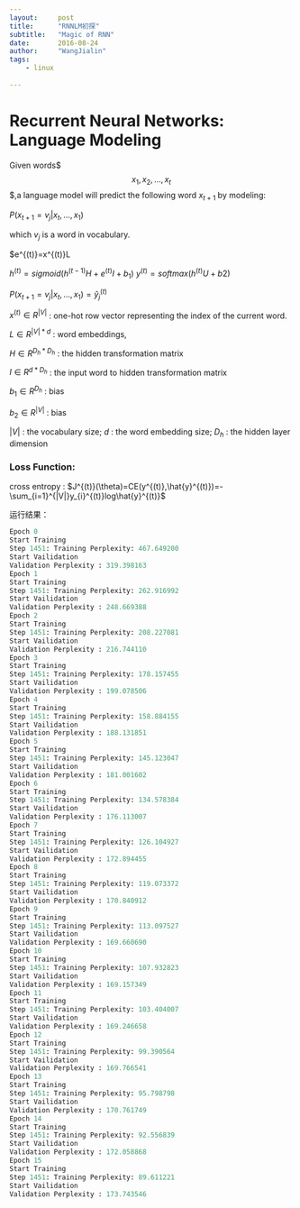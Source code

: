 ```yaml
---
layout:     post
title:      "RNNLM初探"
subtitle:   "Magic of RNN"
date:       2016-08-24
author:     "WangJialin"
tags:
    - linux
    
---
```


# Recurrent Neural Networks: Language Modeling


Given words$$$x_{1},x_{2},...,x_{t}$$$,a language model will predict the following word $x_{t+1}$ by modeling:

$P(x_{t+1}=v_{j}|x_{t},...,x_{1})$

which $v_{j}$ is a word in vocabulary.

$e^{(t)}=x^{(t)}L 

$h^{(t)}=sigmoid(h^{(t-1)}H + e^{(t)}I + b_{1})$
$y^{(t)}=softmax(h^{(t)}U + b2)$

$P(x_{t+1}=v_{j}|x_{t},...,x_{1})=\hat{y}_{j}^{(t)}$

$x^{(t)}\in R^{|V|}$ : one-hot row vector representing the index of the current word. 

$L\in R^{|V|*d}$ : word embeddings, 

$H\in R^{D_{h}*D_{h}}$ : the hidden transformation matrix

$I\in R^{d*D_{h}}$ : the input word to hidden transformation matrix

$b_{1} \in R^{D_{h}}$ : bias

$b_{2} \in R^{|V|}$ : bias

$|V|$ : the vocabulary size; $d$ : the word embedding size; $D_{h}$ : the hidden layer dimension

### Loss Function:
cross entropy :
$J^{(t)}(\theta)=CE(y^{(t)},\hat{y}^{(t)})=-\sum_{i=1}^{|V|}y_{i}^{(t)}log\hat{y}^{(t)}$

运行结果：
```python
Epoch 0
Start Training
Step 1451: Training Perplexity: 467.649200
Start Vailidation
Validation Perplexity : 319.398163
Epoch 1
Start Training
Step 1451: Training Perplexity: 262.916992
Start Vailidation
Validation Perplexity : 248.669388
Epoch 2
Start Training
Step 1451: Training Perplexity: 208.227081
Start Vailidation
Validation Perplexity : 216.744110
Epoch 3
Start Training
Step 1451: Training Perplexity: 178.157455
Start Vailidation
Validation Perplexity : 199.078506
Epoch 4
Start Training
Step 1451: Training Perplexity: 158.884155
Start Vailidation
Validation Perplexity : 188.131851
Epoch 5
Start Training
Step 1451: Training Perplexity: 145.123047
Start Vailidation
Validation Perplexity : 181.001602
Epoch 6
Start Training
Step 1451: Training Perplexity: 134.578384
Start Vailidation
Validation Perplexity : 176.113007
Epoch 7
Start Training
Step 1451: Training Perplexity: 126.104927
Start Vailidation
Validation Perplexity : 172.894455
Epoch 8
Start Training
Step 1451: Training Perplexity: 119.073372
Start Vailidation
Validation Perplexity : 170.840912
Epoch 9
Start Training
Step 1451: Training Perplexity: 113.097527
Start Vailidation
Validation Perplexity : 169.660690
Epoch 10
Start Training
Step 1451: Training Perplexity: 107.932823
Start Vailidation
Validation Perplexity : 169.157349
Epoch 11
Start Training
Step 1451: Training Perplexity: 103.404007
Start Vailidation
Validation Perplexity : 169.246658
Epoch 12
Start Training
Step 1451: Training Perplexity: 99.390564
Start Vailidation
Validation Perplexity : 169.766541
Epoch 13
Start Training
Step 1451: Training Perplexity: 95.798798
Start Vailidation
Validation Perplexity : 170.761749
Epoch 14
Start Training
Step 1451: Training Perplexity: 92.556839
Start Vailidation
Validation Perplexity : 172.058868
Epoch 15
Start Training
Step 1451: Training Perplexity: 89.611221
Start Vailidation
Validation Perplexity : 173.743546
```